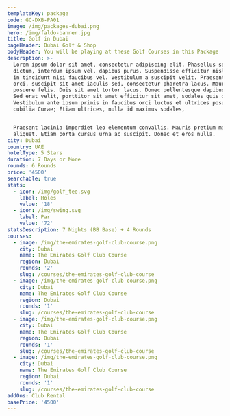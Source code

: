 ```yaml
---
templateKey: package
code: GC-DXB-PA01
image: /img/packages-dubai.png
hero: /img/faldo-banner.jpg
title: Golf in Dubai
pageHeader: Dubai Golf & Shop
bodyHeader: You will be playing at these Golf Courses in this Package
description: >-
  Lorem ipsum dolor sit amet, consectetur adipiscing elit. Phasellus sed erat
  dictum, interdum ipsum vel, dapibus purus. Suspendisse efficitur nisl risus,
  in tincidunt nisi faucibus vel. Vestibulum a suscipit velit. Praesent tellus
  orci, suscipit sit amet iaculis sed, consectetur pharetra lacus. Mauris nec
  posuere felis. Duis sit amet tortor lacus. Donec pellentesque dapibus metus.
  Sed erat velit, porttitor sit amet efficitur sit amet, sodales quis diam.
  Vestibulum ante ipsum primis in faucibus orci luctus et ultrices posuere
  cubilia Curae; Etiam ultrices, nulla id maximus sodales, 


  Praesent lacinia imperdiet leo elementum convallis. Mauris pretium mattis
  aliquet. Etiam porta cursus urna ac suscipit. Donec et eros nulla.
city: Dubai
country: UAE
hotelType: 5 Stars
duration: 7 Days or More
rounds: 6 Rounds
price: '4500'
searchable: true
stats:
  - icon: /img/golf_tee.svg
    label: Holes
    value: '18'
  - icon: /img/swing.svg
    label: Par
    value: '72'
statsDescription: 7 Nights (BB Base) + 4 Rounds
courses:
  - image: /img/the-emirates-golf-club-course.png
    city: Dubai
    name: The Emirates Golf Club Course
    region: Dubai
    rounds: '2'
    slug: /courses/the-emirates-golf-club-course
  - image: /img/the-emirates-golf-club-course.png
    city: Dubai
    name: The Emirates Golf Club Course
    region: Dubai
    rounds: '1'
    slug: /courses/the-emirates-golf-club-course
  - image: /img/the-emirates-golf-club-course.png
    city: Dubai
    name: The Emirates Golf Club Course
    region: Dubai
    rounds: '1'
    slug: /courses/the-emirates-golf-club-course
  - image: /img/the-emirates-golf-club-course.png
    city: Dubai
    name: The Emirates Golf Club Course
    region: Dubai
    rounds: '1'
    slug: /courses/the-emirates-golf-club-course
addOns: Club Rental
basePrice: '4500'
---
```


